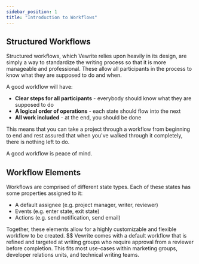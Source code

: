 ```yaml
---
sidebar_position: 1
title: "Introduction to Workflows"
---
```


## Structured Workflows

Structured workflows, which Vewrite relies upon heavily in its design, are simply a way to standardize the writing process so that it is more manageable and professional. These allow all participants in the process to know what they are supposed to do and when.

A good workflow will have:

- **Clear steps for all participants** - everybody should know what they are supposed to do
- **A logical order of operations** - each state should flow into the next
- **All work included** - at the end, you should be done

This means that you can take a project through a workflow from beginning to end and rest assured that when you've walked through it completely, there is nothing left to do.

A good workflow is peace of mind.

## Workflow Elements

Workflows are comprised of different state types. Each of these states has some properties assigned to it:

- A default assignee (e.g. project manager, writer, reviewer)
- Events (e.g. enter state, exit state)
- Actions (e.g. send notification, send email)

Together, these elements allow for a highly customizable and flexible workflow to be created. 
$$
Vewrite comes with a default workflow that is refined and targeted at writing groups who require approval from a reviewer before completion. This fits most use-cases within marketing groups, developer relations units, and technical writing teams.